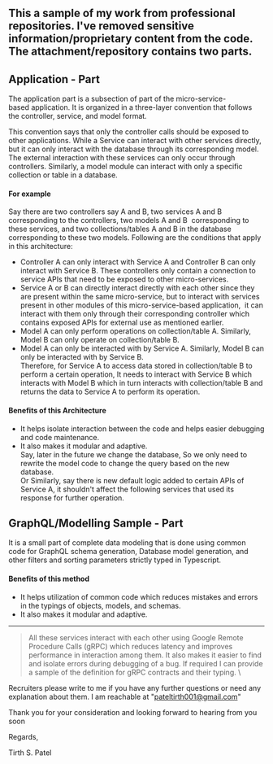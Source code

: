 This a sample of my work from professional repositories. I've removed sensitive information/proprietary content from the code. The attachment/repository contains two parts.
------------------------------------------------------------------------------------------------------------------------------------------------------------------------------------------------------------------------------------------------------------------------------------------------------------------------------------
## Application - Part

The application part is a subsection of part of the micro-service-based application. It is organized in a three-layer convention that follows the controller, service, and model format.

This convention says that only the controller calls should be exposed to other applications. While a Service can interact with other services directly, but it can only interact with the database through its corresponding model. The external interaction with these services can only occur through controllers. Similarly, a model module can interact with only a specific collection or table in a database.

#### For example

Say there are two controllers say A and B, two services A and B corresponding to the controllers, two models A and B  corresponding to these services, and two collections/tables A and B in the database corresponding to these two models. Following are the conditions that apply in this architecture:

* Controller A can only interact with Service A and Controller B can only interact with Service B. These controllers only contain a connection to service APIs that need to be exposed to other micro-services.
* Service A or B can directly interact directly with each other since they are present within the same micro-service, but to interact with services present in other modules of this micro-service-based application,  it can interact with them only through their corresponding controller which contains exposed APIs for external use as mentioned earlier.
* Model A can only perform operations on collection/table A. Similarly, Model B can only operate on collection/table B.
* Model A can only be interacted with by Service A. Similarly, Model B can only be interacted with by Service B.\
Therefore, for Service A to access data stored in collection/table B to perform a certain operation, It needs to interact with Service B which interacts with Model B which in turn interacts with collection/table B and returns the data to Service A to perform its operation.

#### Benefits of this Architecture

* It helps isolate interaction between the code and helps easier debugging and code maintenance. 
* It also makes it modular and adaptive.\
Say, later in the future we change the database, So we only need to rewrite the model code to change the query based on the new database.\
Or Similarly, say there is new default logic added to certain APIs of Service A, it shouldn't affect the following services that used its response for further operation.

## GraphQL/Modelling Sample - Part

It is a small part of complete data modeling that is done using common code for GraphQL schema generation, Database model generation, and other filters and sorting parameters strictly typed in Typescript.

#### Benefits of this method

* It helps utilization of common code which reduces mistakes and errors in the typings of objects, models, and schemas.
* It also makes it modular and adaptive.

------------------------------------------------------------------------------------------------------------------------------------------------------------------------------------------------------------------------------------------------------------------------------------------------------------------------------------

> All these services interact with each other using Google Remote Procedure Calls (gRPC) which reduces latency and improves performance in interaction among them. It also makes it easier to find and isolate errors during debugging of a bug. If required I can provide a sample of the definition for gRPC contracts and their typing. \

Recruiters please write to me if you have any further questions or need any explanation about them.
I am reachable at "pateltirth001@gmail.com"

Thank you for your consideration and looking forward to hearing from you soon

Regards,

Tirth S. Patel
